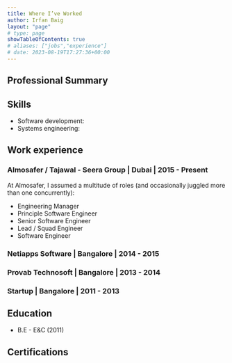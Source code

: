 ```yaml
---
title: Where I’ve Worked
author: Irfan Baig
layout: "page"
# type: page
showTableOfContents: true
# aliases: ["jobs","experience"]
# date: 2023-08-19T17:27:36+00:00
---
```

## Professional Summary

## Skills

* Software development: 
* Systems engineering: 

## Work experience

### Almosafer / Tajawal - Seera Group | Dubai | 2015 - Present
At Almosafer,  I assumed a multitude of roles (and occasionally juggled more than one concurrently):
* Engineering Manager
* Principle Software Engineer
* Senior Software Engineer
* Lead / Squad Engineer
* Software Engineer

### Netiapps Software | Bangalore | 2014 - 2015

### Provab Technosoft | Bangalore | 2013 - 2014

### Startup | Bangalore | 2011 - 2013

## Education
* B.E - E&C (2011)

## Certifications

